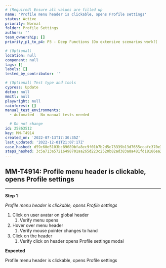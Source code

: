 ```yaml
---
# (Required) Ensure all values are filled up
name: 'Profile menu header is clickable, opens Profile settings'
status: Active
priority: Normal
folder: Profile Settings
authors: ''
team_ownership: []
priority_p1_to_p4: P3 - Deep Functions (Do extensive scenarios work?)

# (Optional)
location: null
component: null
tags: []
labels: []
tested_by_contributor: ''

# (Optional) Test type and tools
cypress: Update
detox: null
mmctl: null
playwright: null
rainforest: []
manual_test_environments:
  - Automated - No manual tests needed

  # Do not change
id: 25863512
key: MM-T4914
created_on: '2022-07-13T17:30:35Z'
last_updated: '2022-12-01T21:07:17Z'
case_hashed: d59c60e5103bc89689bfa8ec9f01b7b2d5e73339b13d7655ccafc370e35458fda9842b84d5aedb31e7ec8b134b19a21e
steps_hashed: 3c5a713a57216498701aa265d223c2520b82ad383a8a481fd18186ea2c47a20bc48b0d6cff39a7dcc4a4734153c1bb2a
---
```


<!-- (Auto-generated) Based on frontmatter's "key" and "name" -->

## MM-T4914: Profile menu header is clickable, opens Profile settings

---

**Step 1**

_Profile menu header is clickable, opens Profile settings_

1. Click on user avatar on global header
   1. Verify menu opens
2. Hover over menu header
   1. Verify mouse pointer changes to hand
3. Click on the header
   1. Verify click on header opens Profile settings modal

**Expected**

Profile menu header is clickable, opens Profile settings
